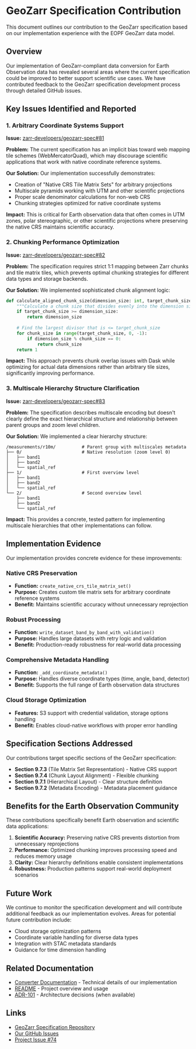 # GeoZarr Specification Contribution

This document outlines our contribution to the GeoZarr specification based on our implementation experience with the EOPF GeoZarr data model.

## Overview

Our implementation of GeoZarr-compliant data conversion for Earth Observation data has revealed several areas where the current specification could be improved to better support scientific use cases. We have contributed feedback to the GeoZarr specification development process through detailed GitHub issues.

## Key Issues Identified and Reported

### 1. Arbitrary Coordinate Systems Support

**Issue:** [zarr-developers/geozarr-spec#81](https://github.com/zarr-developers/geozarr-spec/issues/81)

**Problem:** The current specification has an implicit bias toward web mapping tile schemes (WebMercatorQuad), which may discourage scientific applications that work with native coordinate reference systems.

**Our Solution:** Our implementation successfully demonstrates:

- Creation of "Native CRS Tile Matrix Sets" for arbitrary projections
- Multiscale pyramids working with UTM and other scientific projections
- Proper scale denominator calculations for non-web CRS
- Chunking strategies optimized for native coordinate systems

**Impact:** This is critical for Earth observation data that often comes in UTM zones, polar stereographic, or other scientific projections where preserving the native CRS maintains scientific accuracy.

### 2. Chunking Performance Optimization

**Issue:** [zarr-developers/geozarr-spec#82](https://github.com/zarr-developers/geozarr-spec/issues/82)

**Problem:** The specification requires strict 1:1 mapping between Zarr chunks and tile matrix tiles, which prevents optimal chunking strategies for different data types and storage backends.

**Our Solution:** We implemented sophisticated chunk alignment logic:

```python
def calculate_aligned_chunk_size(dimension_size: int, target_chunk_size: int) -> int:
    """Calculate a chunk size that divides evenly into the dimension size."""
    if target_chunk_size >= dimension_size:
        return dimension_size
    
    # Find the largest divisor that is <= target_chunk_size
    for chunk_size in range(target_chunk_size, 0, -1):
        if dimension_size % chunk_size == 0:
            return chunk_size
    return 1
```

**Impact:** This approach prevents chunk overlap issues with Dask while optimizing for actual data dimensions rather than arbitrary tile sizes, significantly improving performance.

### 3. Multiscale Hierarchy Structure Clarification

**Issue:** [zarr-developers/geozarr-spec#83](https://github.com/zarr-developers/geozarr-spec/issues/83)

**Problem:** The specification describes multiscale encoding but doesn't clearly define the exact hierarchical structure and relationship between parent groups and zoom level children.

**Our Solution:** We implemented a clear hierarchy structure:

```
/measurements/r10m/          # Parent group with multiscales metadata
├── 0/                       # Native resolution (zoom level 0)
│   ├── band1
│   ├── band2
│   └── spatial_ref
├── 1/                       # First overview level
│   ├── band1
│   ├── band2
│   └── spatial_ref
└── 2/                       # Second overview level
    ├── band1
    ├── band2
    └── spatial_ref
```

**Impact:** This provides a concrete, tested pattern for implementing multiscale hierarchies that other implementations can follow.

## Implementation Evidence

Our implementation provides concrete evidence for these improvements:

### Native CRS Preservation

- **Function:** `create_native_crs_tile_matrix_set()`
- **Purpose:** Creates custom tile matrix sets for arbitrary coordinate reference systems
- **Benefit:** Maintains scientific accuracy without unnecessary reprojection

### Robust Processing

- **Function:** `write_dataset_band_by_band_with_validation()`
- **Purpose:** Handles large datasets with retry logic and validation
- **Benefit:** Production-ready robustness for real-world data processing

### Comprehensive Metadata Handling

- **Function:** `_add_coordinate_metadata()`
- **Purpose:** Handles diverse coordinate types (time, angle, band, detector)
- **Benefit:** Supports the full range of Earth observation data structures

### Cloud Storage Optimization

- **Features:** S3 support with credential validation, storage options handling
- **Benefit:** Enables cloud-native workflows with proper error handling

## Specification Sections Addressed

Our contributions target specific sections of the GeoZarr specification:

- **Section 9.7.3** (Tile Matrix Set Representation) - Native CRS support
- **Section 9.7.4** (Chunk Layout Alignment) - Flexible chunking
- **Section 9.7.1** (Hierarchical Layout) - Clear structure definition
- **Section 9.7.2** (Metadata Encoding) - Metadata placement guidance

## Benefits for the Earth Observation Community

These contributions specifically benefit Earth observation and scientific data applications:

1. **Scientific Accuracy:** Preserving native CRS prevents distortion from unnecessary reprojections
2. **Performance:** Optimized chunking improves processing speed and reduces memory usage
3. **Clarity:** Clear hierarchy definitions enable consistent implementations
4. **Robustness:** Production patterns support real-world deployment scenarios

## Future Work

We continue to monitor the specification development and will contribute additional feedback as our implementation evolves. Areas for potential future contribution include:

- Cloud storage optimization patterns
- Coordinate variable handling for diverse data types
- Integration with STAC metadata standards
- Guidance for time dimension handling

## Related Documentation

- [Converter Documentation](converter.md) - Technical details of our implementation
- [README](../README.md) - Project overview and usage
- [ADR-101](adr/ADR-101-geozarr-specification-implementation-approach.md) - Architecture decisions (when available)

## Links

- [GeoZarr Specification Repository](https://github.com/zarr-developers/geozarr-spec)
- [Our GitHub Issues](https://github.com/zarr-developers/geozarr-spec/issues?q=is%3Aissue+author%3Aemmanuelmathot)
- [Project Issue #74](https://github.com/developmentseed/sentinel-zarr-explorer-coordination/issues/74)
